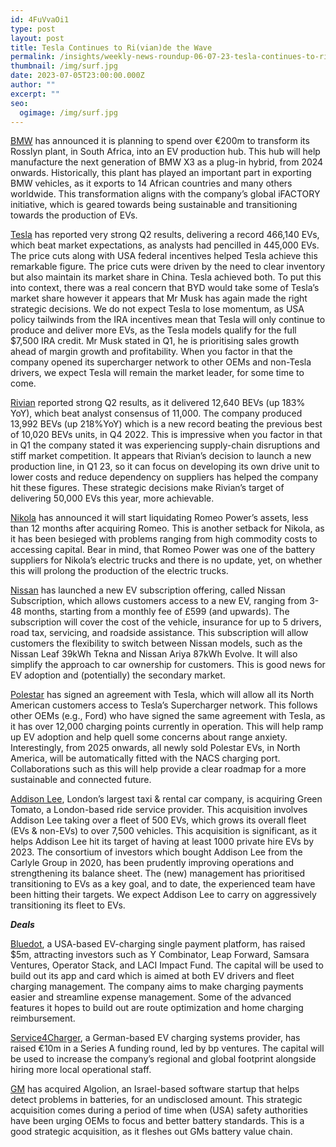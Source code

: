 ```yaml
---
id: 4FuVvaOi1
type: post
layout: post
title: Tesla Continues to Ri(vian)de the Wave
permalink: /insights/weekly-news-roundup-06-07-23-tesla-continues-to-riviande-the-wave/
thumbnail: /img/surf.jpg
date: 2023-07-05T23:00:00.000Z
author: ""
excerpt: ""
seo:
  ogimage: /img/surf.jpg
---
```

[BMW](https://theevreport.com/bmw-group-to-transform-south-african-plant-rosslyn-into-electrification-hub) has announced it is planning to spend over €200m to transform its Rosslyn plant, in South Africa, into an EV production hub. This hub will help manufacture the next generation of BMW X3 as a plug-in hybrid, from 2024 onwards. Historically, this plant has played an important part in exporting BMW vehicles, as it exports to 14 African countries and many others worldwide. This transformation aligns with the company’s global iFACTORY initiative, which is geared towards being sustainable and transitioning towards the production of EVs.

[Tesla](https://www.reuters.com/business/autos-transportation/tesla-beats-second-quarter-delivery-estimates-2023-07-02/) has reported very strong Q2 results, delivering a record 466,140 EVs, which beat market expectations, as analysts had pencilled in 445,000 EVs. The price cuts along with USA federal incentives helped Tesla achieve this remarkable figure. The price cuts were driven by the need to clear inventory but also maintain its market share in China. Tesla achieved both. To put this into context, there was a real concern that BYD would take some of Tesla’s market share however it appears that Mr Musk has again made the right strategic decisions. We do not expect Tesla to lose momentum, as USA policy tailwinds from the IRA incentives mean that Tesla will only continue to produce and deliver more EVs, as the Tesla models qualify for the full $7,500 IRA credit. Mr Musk stated in Q1, he is prioritising sales growth ahead of margin growth and profitability. When you factor in that the company opened its supercharger network to other OEMs and non-Tesla drivers, we expect Tesla will remain the market leader, for some time to come.

[Rivian](https://www.cnbc.com/2023/07/03/rivian-shares-surge-as-second-quarter-ev-deliveries-top-estimates.html) reported strong Q2 results, as it delivered 12,640 BEVs (up 183% YoY), which beat analyst consensus of 11,000. The company produced 13,992 BEVs (up 218%YoY) which is a new record beating the previous best of 10,020 BEVs units, in Q4 2022. This is impressive when you factor in that in Q1 the company stated it was experiencing supply-chain disruptions and stiff market competition. It appears that Rivian’s decision to launch a new production line, in Q1 23, so it can focus on developing its own drive unit to lower costs and reduce dependency on suppliers has helped the company hit these figures. These strategic decisions make Rivian’s target of delivering 50,000 EVs this year, more achievable.

[Nikola](https://www.reuters.com/markets/deals/ev-truck-maker-nikola-pull-plug-battery-supplier-romeo-2023-07-03/) has announced it will start liquidating Romeo Power’s assets, less than 12 months after acquiring Romeo. This is another setback for Nikola, as it has been besieged with problems ranging from high commodity costs to accessing capital. Bear in mind, that Romeo Power was one of the battery suppliers for Nikola’s electric trucks and there is no update, yet, on whether this will prolong the production of the electric trucks.

[Nissan](https://www.fleetnews.co.uk/news/manufacturer-news/2023/07/03/nissan-launches-subscription-service-for-electric-cars) has launched a new EV subscription offering, called Nissan Subscription, which allows customers access to a new EV, ranging from 3-48 months, starting from a monthly fee of £599 (and upwards). The subscription will cover the cost of the vehicle, insurance for up to 5 drivers, road tax, servicing, and roadside assistance. This subscription will allow customers the flexibility to switch between Nissan models, such as the Nissan Leaf 39kWh Tekna and Nissan Ariya 87kWh Evolve. It will also simplify the approach to car ownership for customers. This is good news for EV adoption and (potentially) the secondary market.  

[Polestar](https://theevreport.com/polestar-adopts-nacs-to-enable-access-to-tesla-supercharger-network-in-usa-and-canada) has signed an agreement with Tesla, which will allow all its North American customers access to Tesla’s Supercharger network. This follows other OEMs (e.g., Ford) who have signed the same agreement with Tesla, as it has over 12,000 charging points currently in operation. This will help ramp up EV adoption and help quell some concerns about range anxiety. Interestingly, from 2025 onwards, all newly sold Polestar EVs, in North America, will be automatically fitted with the NACS charging port. Collaborations such as this will help provide a clear roadmap for a more sustainable and connected future.

[Addison Lee](https://www.electrive.com/2023/07/03/london-addison-lee-buys-green-tomato-cars/), London’s largest taxi & rental car company, is acquiring Green Tomato, a London-based ride service provider. This acquisition involves Addison Lee taking over a fleet of 500 EVs, which grows its overall fleet (EVs & non-EVs) to over 7,500 vehicles. This acquisition is significant, as it helps Addison Lee hit its target of having at least 1000 private hire EVs by 2023. The consortium of investors which bought Addison Lee from the Carlyle Group in 2020, has been prudently improving operations and strengthening its balance sheet. The (new) management has prioritised transitioning to EVs as a key goal, and to date, the experienced team have been hitting their targets. We expect Addison Lee to carry on aggressively transitioning its fleet to EVs.  

***Deals***

[Bluedot](https://siliconvalleyjournals.com/bluedot-raises-5m-to-advance-ev-adoption-and-simplify-charging-experience/), a USA-based EV-charging single payment platform, has raised $5m, attracting investors such as Y Combinator, Leap Forward, Samsara Ventures, Operator Stack, and LACI Impact Fund. The capital will be used to build out its app and card which is aimed at both EV drivers and fleet charging management. The company aims to make charging payments easier and streamline expense management. Some of the advanced features it hopes to build out are route optimization and home charging reimbursement.

[Service4Charger](https://www.bp.com/en/global/corporate/news-and-insights/press-releases/bp-invests-7-5-m-in-ev-charging-service-provider-service4charger-as-part-of-a-10-m-series-a-funding-round.html?TrucksFoT), a German-based EV charging systems provider, has raised €10m in a Series A funding round, led by bp ventures. The capital will be used to increase the company’s regional and global footprint alongside hiring more local operational staff.

[GM](https://www.reuters.com/business/autos-transportation/gm-buys-israel-based-software-startup-detect-early-battery-defects-2023-06-30/?TrucksFoT) has acquired Algolion, an Israel-based software startup that helps detect problems in batteries, for an undisclosed amount. This strategic acquisition comes during a period of time when (USA) safety authorities have been urging OEMs to focus and better battery standards. This is a good strategic acquisition, as it fleshes out GMs battery value chain.